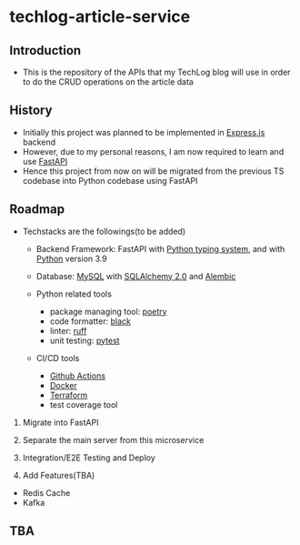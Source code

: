 # techlog-article-service

## Introduction
- This is the repository of the APIs that my TechLog blog will use in order to do the CRUD operations on the article data

## History
- Initially this project was planned to be implemented in [Express.js](https://expressjs.com/) backend
- However, due to my personal reasons, I am now required to learn and use [FastAPI](https://fastapi.tiangolo.com/)
- Hence this project from now on will be migrated from the previous TS codebase into Python codebase using FastAPI

## Roadmap
- Techstacks are the followings(to be added)
  - Backend Framework: FastAPI with [Python typing system](https://docs.python.org/3/library/typing.html), and with [Python](https://www.python.org/) version 3.9

  - Database: [MySQL](https://www.mysql.com/) with [SQLAlchemy 2.0](https://docs.sqlalchemy.org/en/20/) and [Alembic](https://alembic.sqlalchemy.org/en/latest/)

  - Python related tools
    - package managing tool: [poetry](https://python-poetry.org/)
    - code formatter: [black](https://black.readthedocs.io/en/stable/)
    - linter: [ruff](https://beta.ruff.rs/docs/)
    - unit testing: [pytest](https://pytest.org/)

  - CI/CD tools
    - [Github Actions](https://docs.github.com/en/actions)
    - [Docker](https://www.docker.com/)
    - [Terraform](https://www.terraform.io/)
    - test coverage tool

1. Migrate into FastAPI

2. Separate the main server from this microservice

3. Integration/E2E Testing and Deploy

4. Add Features(TBA)
- Redis Cache
- Kafka

## TBA
